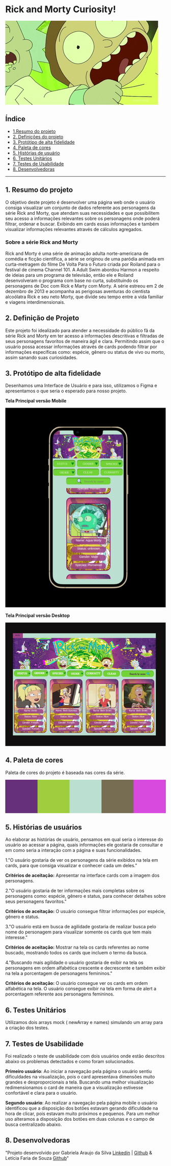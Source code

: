 # **Rick and Morty Curiosity!**
![](rickAndMorty.gif)


## Índice

* [1.Resumo do projeto](#1-resumo-do-projeto)
* [2. Definições do projeto](#2-definições-do-projeto)
* [3. Protótipo de alta fidelidade](#3-protótipo-de-alta-fidelidade)
* [4. Paleta de cores](#4-paleta-de-cores)
* [5. Histórias de usuário](#5-histórias-de-usuário)
* [6. Testes Unitários](#6-testes-unitários)
* [7. Testes de Usabilidade](#7-testes-de-usabilidade)
* [8. Desenvolvedoras](#9-desenvolvedoras)

***

## 1. Resumo do projeto

O objetivo deste projeto é desenvolver uma página web onde o usuário consiga visualizar um conjunto de dados referente aos personagens da série Rick and Morty, que atendam suas necessidades e que possibilitem seu acesso a informações relevantes sobre os personagens onde poderá filtrar, ordenar e buscar. Exibindo em cards essas informações e também visualizar informações relevantes através de cálculos agregados.

### Sobre a série Rick and Morty 

Rick and Morty é uma série de animação adulta norte-americana de comédia e ficção científica, a série se originou de uma paródia animada em curta-metragem do filme 
De Volta Para o Futuro criada por Roiland para o festival de cinema Channel 101. A Adult Swim abordou Harmon a respeito de ideias para um programa de televisão, então ele e Roiland desenvolveram o programa com base no curta, substituindo os personagens de Doc com Rick e Marty com Morty.
A série estreou em 2 de dezembro de 2013 e acompanha as perigosas aventuras do cientista alcoólatra Rick e seu neto Morty, que divide seu tempo entre a vida familiar e viagens interdimensionais. 

## 2. Definição de Projeto
 							
Este projeto foi idealizado para atender a necessidade do público fã da série Rick and Morty em ter acesso a informações descritivas e filtradas de seus personagens favoritos de maneira ágil e clara. Permitindo assim que o usuário possa acessar informações através de cards podendo filtrar por informações específicas como: espécie, gênero ou status de vivo ou morto, assim sanando suas curiosidades.


## 3. Protótipo de alta fidelidade
Desenhamos uma Interface de Usuário e para isso, utilizamos o Figma e apresentamos o que seria o esperado para nosso projeto.

**Tela Principal versão Mobile**

![](prototipo_Mobile.png)

**Tela Principal versão Desktop**

![](prototipo_Desktop.png)


## 4. Paleta de cores

Paleta de cores do projeto é baseada nas cores da série.

![](paleta.png)


## 5. Histórias de usuários

Ao elaborar as histórias de usuário, pensamos em qual seria o interesse do usuário ao acessar a página, quais informações ele gostaria de consultar e em como seria a interação com a página e suas funcionalidades.  


1."O usuário gostaria de ver os personagens da série exibidos na tela em cards, para que consiga visualizar e conhecer cada um deles."

**Critérios de aceitação:**
Apresentar na interface cards com a imagem dos personagens.

2."O usuário gostaria de ter informações mais completas sobre os personagens como: espécie, gênero e status, para conhecer detalhes sobre seus personagens favoritos."

**Critérios de aceitação:**
O usuário consegue filtrar informações por espécie, gênero e status.

3."O usuário está em busca de agilidade gostaria de realizar busca pelo nome do personagem para visualizar somente os cards que tem mais interesse."

**Critérios de aceitação:**
Mostrar na tela os cards referentes ao nome buscado, mostrando todos os cards que incluem o termo da busca.

4."Buscando mais agilidade o usuário gostaria de exibir na tela os personagens em ordem alfabética crescente e decrescente e também exibir na tela a porcentagem de personagens femininos."	

**Critérios de aceitação:**
O usuário consegue ver os cards em ordem alfabética na tela.
O usuário consegue exibir na tela em forma de alert a porcentagem referente aos personagens femininos.

## 6. Testes Unitários
Utilizamos dois arrays mock ( newArray e names) simulando um array para a criação dos testes.


## 7. Testes de Usabilidade
Foi realizado  o teste de usabilidade com dois usuários onde estão descritos abaixo os problemas detectados e como foram solucionados.

**Primeiro usuário**: 
Ao iniciar a navegação pela página o usuário sentiu dificuldades na visualização, pois o card apresentava dimensões muito grandes e desproporcionais a tela.
Buscando uma melhor visualização redimensionamos o card de maneira que a visualização estivesse confortável e clara para o usuário.

**Segundo usuário**: 
Ao realizar a navegação pela página mobile o usuário identificou que a disposição dos botões estavam gerando dificuldade na hora de clicar, pois estavam muito próximos e pequenos. 
Para um melhor uso alteramos a disposição dos botões em duas colunas e o campo de busca centralizado abaixo.

## 8. Desenvolvedoras
"Projeto desenvolvido por Gabriela Araujo da Silva 
<a href="https://www.linkedin.com/in/gabrielaaraujolink/" rel="nofollow"> Linkedin</a> | <a href="https://github.com/gabriela-araujosilva" rel="nofollow"> Github</a> & Letícia Faria de Souza <a href="https://github.com/yekoshinara" rel="nofollow"> Github</a>"
